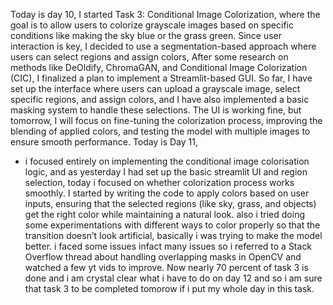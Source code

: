 Today is day 10, I started Task 3: Conditional Image Colorization, where the goal is to allow users to colorize grayscale images based on specific conditions like making the sky blue or the grass green. 
Since user interaction is key, I decided to use a segmentation-based approach where users can select regions and assign colors, 
 After some research on methods like DeOldify, ChromaGAN, and Conditional Image Colorization (CIC), I finalized a plan to implement a Streamlit-based GUI. So far, I have set up the interface where users can upload a grayscale image, select specific regions, and assign colors, and I have also implemented a basic masking system to handle these selections. 
The UI is working fine, but tomorrow, I will focus on fine-tuning the colorization process, improving the blending of applied colors, 
 and testing the model with multiple images to ensure smooth performance. 
Today is Day 11, 
 - i focused entirely on implementing the conditional image colorisation logic, 
and as yesterday I had set up the basic streamlit UI and region selection, today i focused on whether colorization process works smoothly. 
I started by writing the code to apply colors based on user inputs, ensuring that the selected regions (like sky, grass, and objects) get the right color while maintaining a natural look. 
 also i tried doing some experimentations with different ways to color properly so that the transition doesn’t look artificial, basically i was trying to make the model better. 
i faced some issues infact many issues so i referred to a Stack Overflow thread about handling overlapping masks in OpenCV and watched a few yt vids to improve. 
Now nearly 70 percent of task 3 is done and i am crystal clear what i have to do on day 12 and so i am sure that task 3 to be completed tomorow if i put my whole day in this task.
